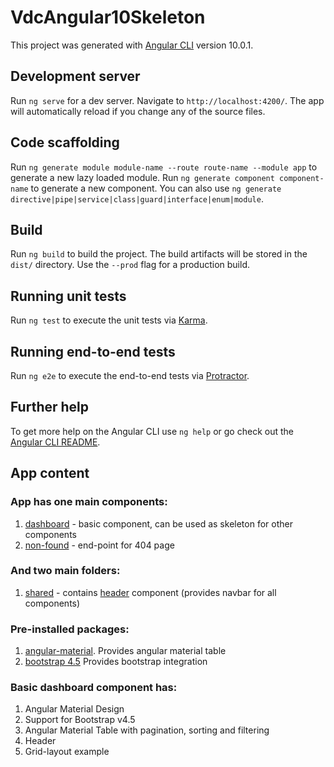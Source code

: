 # VdcAngular10Skeleton

This project was generated with [Angular CLI](https://github.com/angular/angular-cli) version 10.0.1.

## Development server

Run `ng serve` for a dev server. Navigate to `http://localhost:4200/`. The app will automatically reload if you change any of the source files.

## Code scaffolding

Run `ng generate module module-name --route route-name --module app` to generate a new lazy loaded module. Run `ng generate component component-name` to generate a new component. 
You can also use `ng generate directive|pipe|service|class|guard|interface|enum|module`.

## Build

Run `ng build` to build the project. The build artifacts will be stored in the `dist/` directory. Use the `--prod` flag for a production build.

## Running unit tests

Run `ng test` to execute the unit tests via [Karma](https://karma-runner.github.io).

## Running end-to-end tests

Run `ng e2e` to execute the end-to-end tests via [Protractor](http://www.protractortest.org/).

## Further help

To get more help on the Angular CLI use `ng help` or go check out the [Angular CLI README](https://github.com/angular/angular-cli/blob/master/README.md).

## App content

### App has one main components:
1. [dashboard](https://github.com/EMBL-EBI-GCA/vdc_angular_skeleton/angular_10_skeleton/src/app/dashboard/component/dashboard.component.ts) - basic component, can be used as skeleton for other components
2. [non-found](https://github.com/EMBL-EBI-GCA/vdc_angular_skeleton/angular_10_skeleton/src/app/not-found/component/not-found.component.ts) - end-point for 404 page

### And two main folders:
1. [shared](https://github.com/EMBL-EBI-GCA/vdc_angular_skeleton/tree/angular_10_skeleton/src/app/shared) - contains [header](https://github.com/EMBL-EBI-GCA/vdc_angular_skeleton/tree/angular_10_skeleton/src/app/shared/header/header.component.ts) component (provides navbar for all components)

### Pre-installed packages:
1. [angular-material](https://www.npmjs.com/package/@angular/material). Provides angular material table
2. [bootstrap 4.5](https://www.npmjs.com/package/bootstrap) Provides bootstrap integration

### Basic dashboard component has:
1. Angular Material Design
2. Support for Bootstrap v4.5
3. Angular Material Table with pagination, sorting and filtering
4. Header
5. Grid-layout example

